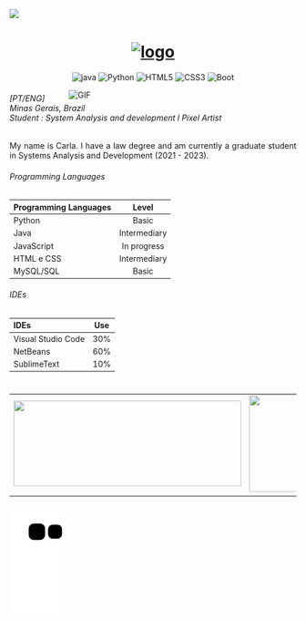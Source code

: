 ![](https://komarev.com/ghpvc/?username=MonHardy&color=red)

<a href="https://github.com/MonHardy/" target="_blank"><div align="center"><h1><img alt="logo" src="https://user-images.githubusercontent.com/85580881/180074988-edb2c39a-4004-498e-8610-03d62b6667e4.png" width="300px"/> </h1></div></a>
<!-- Head
-->


<div align="center"> <img alt="java" src="https://img.shields.io/badge/Java-ED8B00?style=for-the-badge&logo=java&logoColor=whit"/> <img alt="Python" src="https://img.shields.io/badge/python-%2314354C.svg?style=for-the-badge&logo=python&logoColor=white"/> <img alt="HTML5" src="https://img.shields.io/badge/html5-%23E34F26.svg?style=for-the-badge&logo=html5&logoColor=white"/>	<img alt="CSS3" src="https://img.shields.io/badge/css3-%231572B6.svg?style=for-the-badge&logo=css3&logoColor=white"/> <img alt="Boot" src="https://img.shields.io/badge/Bootstrap-563D7C?style=for-the-badge&logo=bootstrap&logoColor=white"/> </div>
 
<!-- BADGES
-->    

<a href="https://github.com/MonHardy/" target="_blank"><img align="right" alt="GIF" src="https://user-images.githubusercontent.com/85580881/129483474-d82932d3-4ae9-43e1-89e3-a7175af3cc56.gif" width="400px" /></a>

<!-- About me // Icons by Flaticon https://www.flaticon.com/br/
-->

<h6>[PT/ENG] Minas Gerais, Brazil<br>
Student : System Analysis and development l Pixel Artist</h6><p>
<div align="justify">My name is Carla. I have a law degree and am currently a graduate student in Systems Analysis and Development (2021 - 2023).<p>
<p align="left">

 <h6>Programming Languages</h6>
 
Programming Languages | Level
:--------- | :------: |
Python | Basic |
Java | Intermediary | 
JavaScript | In progress | 
HTML e CSS | Intermediary | 
MySQL/SQL | Basic | 
 
<h6>IDEs</h6>
   
IDEs | Use
:--------- | :------: |
Visual Studio Code | 30% |
NetBeans | 60% |
SublimeText | 10% |
</p>

  <!-- social
--> 
  


  <!-- stats GitHub
--> 
 <h1></h1>

<!-- Queria deixar esses dois um do lado do outro e encontrei essa solução em um perfil. Estou adicionando ele aos meus comentários para deixar os devidos créditos; https://github.com/Gelzieny/Gelzieny/blob/main/README.md -->
 
<table align='center'>
  <row>
    <td>
      <img height='150' width='400' src='https://github-readme-stats.vercel.app/api?username=monhardy&show_icons=true&theme=kacho_ga'>
    </td>
    <td>
      <img height='170' width='400' src='https://github-readme-stats.vercel.app/api/top-langs/?username=monhardy&layout=compact&theme=kacho_ga'>
    </td>
  </row>
</table>
</p>

<!-- end
--> 

  ![Snake animation](https://github.com/rafaballerini/rafaballerini/blob/output/github-contribution-grid-snake.svg)
